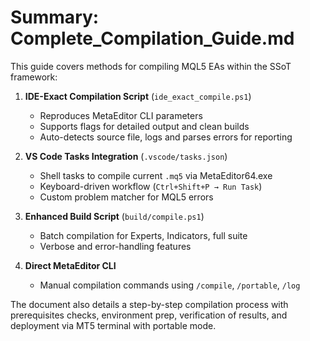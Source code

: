 # Summary: Complete_Compilation_Guide.md

This guide covers methods for compiling MQL5 EAs within the SSoT framework:

1. **IDE-Exact Compilation Script** (`ide_exact_compile.ps1`)
   - Reproduces MetaEditor CLI parameters
   - Supports flags for detailed output and clean builds
   - Auto-detects source file, logs and parses errors for reporting

2. **VS Code Tasks Integration** (`.vscode/tasks.json`)
   - Shell tasks to compile current `.mq5` via MetaEditor64.exe
   - Keyboard-driven workflow (`Ctrl+Shift+P → Run Task`)
   - Custom problem matcher for MQL5 errors

3. **Enhanced Build Script** (`build/compile.ps1`)
   - Batch compilation for Experts, Indicators, full suite
   - Verbose and error-handling features

4. **Direct MetaEditor CLI**
   - Manual compilation commands using `/compile`, `/portable`, `/log`

The document also details a step-by-step compilation process with prerequisites checks, environment prep, verification of results, and deployment via MT5 terminal with portable mode.
